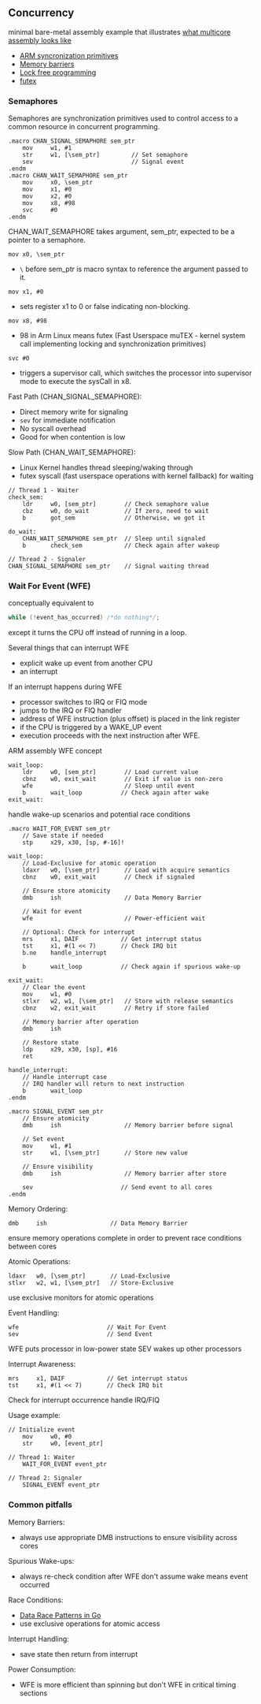 
## Concurrency

minimal bare-metal assembly example that illustrates [what multicore assembly looks like](https://stackoverflow.com/questions/980999/what-does-multicore-assembly-language-look-like/33651438#33651438)

- [ARM syncronization primitives](https://developer.arm.com/documentation/dht0008/a/arm-synchronization-primitives/practical-uses/power-saving-features?lang=en)
- [Memory barriers](https://preshing.com/20120710/memory-barriers-are-like-source-control-operations/)
- [Lock free programming](https://www.boost.org/doc/libs/1_63_0/doc/html/lockfree.html)
- [futex](https://www.collabora.com/news-and-blog/blog/2022/02/08/landing-a-new-syscall-part-what-is-futex/)

### Semaphores
Semaphores are synchronization primitives used to control access to a common resource in concurrent programming.

```arm
.macro CHAN_SIGNAL_SEMAPHORE sem_ptr
    mov     w1, #1
    str     w1, [\sem_ptr]         // Set semaphore
    sev                            // Signal event
.endm
.macro CHAN_WAIT_SEMAPHORE sem_ptr
    mov     x0, \sem_ptr
    mov     x1, #0
    mov     x2, #0
    mov     x8, #98
    svc     #0
.endm
```
CHAN_WAIT_SEMAPHORE takes argument, sem_ptr, expected to be a pointer to a semaphore. 

`mov x0, \sem_ptr` 
- `\` before sem_ptr is macro syntax to reference the argument passed to it.

`mov x1, #0`
- sets register x1 to 0 or false indicating non-blocking.

`mov x8, #98`
- 98 in Arm Linux means futex (Fast Userspace muTEX - kernel system call implementing locking and synchronization primitives)

`svc #0`
- triggers a supervisor call, which switches the processor into supervisor mode to execute the sysCall in x8.

Fast Path (CHAN_SIGNAL_SEMAPHORE):

- Direct memory write for signaling
- `sev` for immediate notification
- No syscall overhead
- Good for when contention is low

Slow Path (CHAN_WAIT_SEMAPHORE):

- Linux Kernel handles thread sleeping/waking through
- futex syscall (fast userspace operations with kernel fallback) for waiting

```arm
// Thread 1 - Waiter
check_sem:
    ldr     w0, [sem_ptr]        // Check semaphore value
    cbz     w0, do_wait          // If zero, need to wait
    b       got_sem              // Otherwise, we got it

do_wait:
    CHAN_WAIT_SEMAPHORE sem_ptr  // Sleep until signaled
    b       check_sem            // Check again after wakeup

// Thread 2 - Signaler
CHAN_SIGNAL_SEMAPHORE sem_ptr    // Signal waiting thread
```

### Wait For Event (WFE)
conceptually equivalent to

```c
while (!event_has_occurred) /*do nothing*/;
```

except it turns the CPU off instead of running in a loop.

Several things that can interrupt WFE
- explicit wake up event from another CPU
- an interrupt 

If an interrupt happens during WFE
- processor switches to IRQ or FIQ mode
- jumps to the IRQ or FIQ handler
- address of WFE instruction (plus offset) is placed in the link register
- if the CPU is triggered by a WAKE_UP event
- execution proceeds with the next instruction after WFE.

ARM assembly WFE concept
```arm
wait_loop:
    ldr     w0, [sem_ptr]        // Load current value
    cbnz    w0, exit_wait        // Exit if value is non-zero
    wfe                          // Sleep until event
    b       wait_loop           // Check again after wake
exit_wait:
```
handle wake-up scenarios and potential race conditions

```arm
.macro WAIT_FOR_EVENT sem_ptr
    // Save state if needed
    stp     x29, x30, [sp, #-16]!
    
wait_loop:
    // Load-Exclusive for atomic operation
    ldaxr   w0, [\sem_ptr]       // Load with acquire semantics
    cbnz    w0, exit_wait        // Check if signaled
    
    // Ensure store atomicity
    dmb     ish                  // Data Memory Barrier
    
    // Wait for event
    wfe                          // Power-efficient wait
    
    // Optional: Check for interrupt
    mrs     x1, DAIF            // Get interrupt status
    tst     x1, #(1 << 7)       // Check IRQ bit
    b.ne    handle_interrupt
    
    b       wait_loop           // Check again if spurious wake-up

exit_wait:
    // Clear the event
    mov     w1, #0
    stlxr   w2, w1, [\sem_ptr]   // Store with release semantics
    cbnz    w2, exit_wait        // Retry if store failed
    
    // Memory barrier after operation
    dmb     ish
    
    // Restore state
    ldp     x29, x30, [sp], #16
    ret

handle_interrupt:
    // Handle interrupt case
    // IRQ handler will return to next instruction
    b       wait_loop
.endm

.macro SIGNAL_EVENT sem_ptr
    // Ensure atomicity
    dmb     ish                  // Memory barrier before signal
    
    // Set event
    mov     w1, #1
    str     w1, [\sem_ptr]       // Store new value
    
    // Ensure visibility
    dmb     ish                  // Memory barrier after store
    
    sev                         // Send event to all cores
.endm
```

Memory Ordering:

```arm
dmb     ish                  // Data Memory Barrier
```
ensure memory operations complete in order
to prevent race conditions between cores


Atomic Operations:
```arm
ldaxr   w0, [\sem_ptr]       // Load-Exclusive
stlxr   w2, w1, [\sem_ptr]   // Store-Exclusive
```
use exclusive monitors for atomic operations


Event Handling:
```arm
wfe                         // Wait For Event
sev                         // Send Event
```
WFE puts processor in low-power state
SEV wakes up other processors

Interrupt Awareness:
```arm
mrs     x1, DAIF            // Get interrupt status
tst     x1, #(1 << 7)       // Check IRQ bit
```
Check for interrupt occurrence handle IRQ/FIQ

Usage example:
```arm
// Initialize event
    mov     w0, #0
    str     w0, [event_ptr]

// Thread 1: Waiter
    WAIT_FOR_EVENT event_ptr

// Thread 2: Signaler
    SIGNAL_EVENT event_ptr
```

### Common pitfalls

Memory Barriers:

- always use appropriate DMB instructions to ensure visibility across cores

Spurious Wake-ups:

- always re-check condition after WFE don't assume wake means event occurred

Race Conditions:

- [Data Race Patterns in Go](https://www.uber.com/en-SE/blog/data-race-patterns-in-go/)
- use exclusive operations for atomic access

Interrupt Handling:

- save state then return from interrupt

Power Consumption:

- WFE is more efficient than spinning but don't WFE in critical timing sections